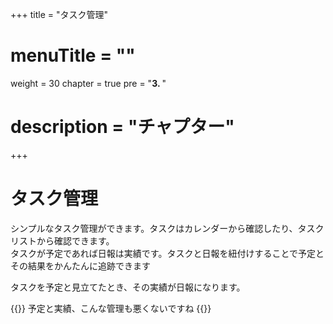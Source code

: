 +++
title = "タスク管理"
# menuTitle = ""
weight = 30
chapter = true
pre = "<b>3. </b>"
# description = "チャプター"
+++

# タスク管理

シンプルなタスク管理ができます。タスクはカレンダーから確認したり、タスクリストから確認できます。  
タスクが予定であれば日報は実績です。タスクと日報を紐付けすることで予定とその結果をかんたんに追跡できます

タスクを予定と見立てたとき、その実績が日報になります。

{{<alice pos="right" icon="ok">}}
予定と実績、こんな管理も悪くないですね
{{</alice>}}